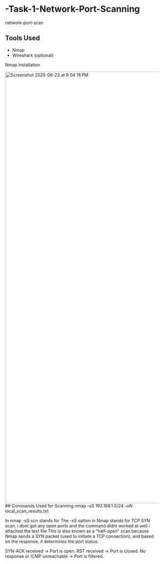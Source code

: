 # -Task-1-Network-Port-Scanning
network-port-scan

## Tools Used
- Nmap
- Wireshark (optional)

Nmap installation

<img width="1404" alt="Screenshot 2025-06-23 at 9 04 16 PM" src="https://github.com/user-attachments/assets/8e0f76f4-c47a-4889-bf00-9dea504a176d" />
## Commands Used for Scanning
nmap -sS 192.168.1.0/24 -oN local_scan_results.txt

In nmap -sS scn stands for The -sS option in Nmap stands for TCP SYN scan.
i dont got any open ports and the command didnt worked at well i attached the text file
This is also known as a "half-open" scan because Nmap sends a SYN packet (used to initiate a TCP connection), and based on the response, it determines the port status:

SYN-ACK received → Port is open.
RST received → Port is closed.
No response or ICMP unreachable → Port is filtered.
